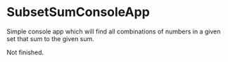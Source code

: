 # SubsetSumConsoleApp

Simple console app which will find all combinations of numbers in a given set that sum to the given sum.

Not finished.

